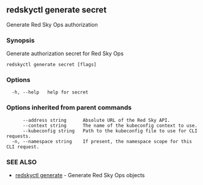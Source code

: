 ## redskyctl generate secret

Generate Red Sky Ops authorization

### Synopsis

Generate authorization secret for Red Sky Ops

```
redskyctl generate secret [flags]
```

### Options

```
  -h, --help   help for secret
```

### Options inherited from parent commands

```
      --address string      Absolute URL of the Red Sky API.
      --context string      The name of the kubeconfig context to use.
      --kubeconfig string   Path to the kubeconfig file to use for CLI requests.
  -n, --namespace string    If present, the namespace scope for this CLI request.
```

### SEE ALSO

* [redskyctl generate](redskyctl_generate.md)	 - Generate Red Sky Ops objects

